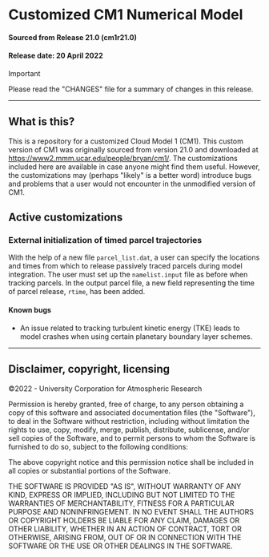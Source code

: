 # Customized CM1 Numerical Model
#### Sourced from Release 21.0 (cm1r21.0)
#### Release date: 20 April 2022

> [!IMPORTANT] 
> Please read the "CHANGES" file for a summary of changes in this release.  

---

## What is this?

This is a repository for a customized Cloud Model 1 (CM1). 
This custom version of CM1 was originally sourced from version 21.0
and downloaded at https://www2.mmm.ucar.edu/people/bryan/cm1/. 
The customizations included here are available in case anyone
might find them useful. However, the customizations may (perhaps "likely" is a better word)
introduce bugs and problems that a user would not encounter
in the unmodified version of CM1. 

## Active customizations

### External initialization of timed parcel trajectories

With the help of a new file `parcel_list.dat`, a user can specify
the locations and times from which to release passively traced
parcels during model integration. 
The user must set up the `namelist.input` file as before when tracking parcels. 
In the output parcel file, a new field representing the time of parcel release, 
`rtime`, has been added.

#### Known bugs

- An issue related to tracking turbulent kinetic energy (TKE) leads to model crashes when using certain planetary boundary layer schemes.

---

## Disclaimer, copyright, licensing

©2022 - University Corporation for Atmospheric Research 

Permission is hereby granted, free of charge, to any person obtaining a copy
of this software and associated documentation files (the "Software"), to deal
in the Software without restriction, including without limitation the rights 
to use, copy, modify, merge, publish, distribute, sublicense, and/or sell 
copies of the Software, and to permit persons to whom the Software is furnished 
to do so, subject to the following conditions:

The above copyright notice and this permission notice shall be included in all 
copies or substantial portions of the Software.

THE SOFTWARE IS PROVIDED "AS IS", WITHOUT WARRANTY OF ANY KIND, EXPRESS OR 
IMPLIED, INCLUDING BUT NOT LIMITED TO THE WARRANTIES OF MERCHANTABILITY, 
FITNESS FOR A PARTICULAR PURPOSE AND NONINFRINGEMENT. IN NO EVENT SHALL THE 
AUTHORS OR COPYRIGHT HOLDERS BE LIABLE FOR ANY CLAIM, DAMAGES OR OTHER 
LIABILITY, WHETHER IN AN ACTION OF CONTRACT, TORT OR OTHERWISE, ARISING FROM, 
OUT OF OR IN CONNECTION WITH THE SOFTWARE OR THE USE OR OTHER DEALINGS IN 
THE SOFTWARE.
